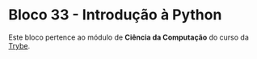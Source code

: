 # Bloco 33 - Introdução à Python

Este bloco pertence ao módulo de **Ciência da Computação** do curso da [Trybe](https://www.betrybe.com/).
